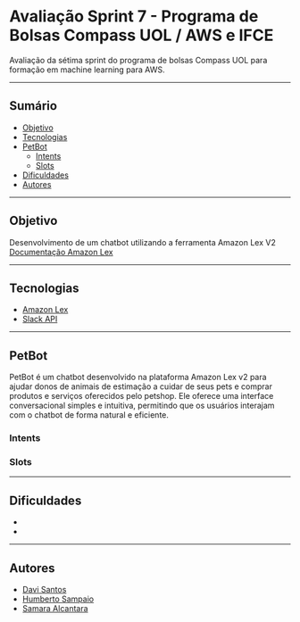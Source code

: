 # Avaliação Sprint 7 - Programa de Bolsas Compass UOL / AWS e IFCE

Avaliação da sétima sprint do programa de bolsas Compass UOL para formação em machine learning para AWS.


***

## Sumário

* [Objetivo](#objetivo)
* [Tecnologias](#tecnologias)
* [PetBot](#petbot)
  * [Intents](#intents)
  * [Slots](#slots)
* [Dificuldades](#dificuldades)
* [Autores](#autores)

***
## Objetivo

Desenvolvimento de um chatbot utilizando a ferramenta Amazon Lex V2
[Documentação Amazon Lex](https://compasso-my.sharepoint.com/:f:/g/personal/lucas_sousa_compasso_com_br/Eph8d9BDeRhGhBzyoAYRLZUBhfjA54P1-5YHERGaN5_Osg?e=1ibFDI)
*** 
## Tecnologias

* [Amazon Lex](https://aws.amazon.com/pt/lex/) 
* [Slack API](https://api.slack.com/)
*** 
## PetBot
PetBot é um chatbot desenvolvido na plataforma Amazon Lex v2 para ajudar donos de animais de estimação a cuidar de seus pets e comprar produtos e serviços oferecidos pelo petshop. Ele oferece uma interface conversacional simples e intuitiva, permitindo que os usuários interajam com o chatbot de forma natural e eficiente.

### Intents


### Slots



***

## Dificuldades

- 
- 

***

## Autores

* [Davi Santos](https://github.com/davi222-santos)
* [Humberto Sampaio](https://github.com/Humbert010)
* [Samara Alcantara](https://github.com/SamaraAlcantara)
